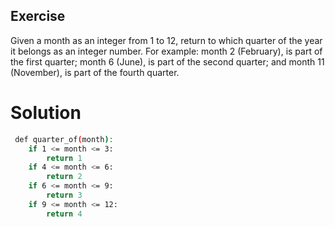 ## Exercise

Given a month as an integer from 1 to 12, return to which quarter of the year it belongs as an integer number.
For example: month 2 (February), is part of the first quarter; month 6 (June), is part of the second quarter; and month 11 (November), is part of the fourth quarter.

# Solution
```bash
 def quarter_of(month):
    if 1 <= month <= 3:
        return 1
    if 4 <= month <= 6:
        return 2
    if 6 <= month <= 9:
        return 3
    if 9 <= month <= 12:
        return 4
```
